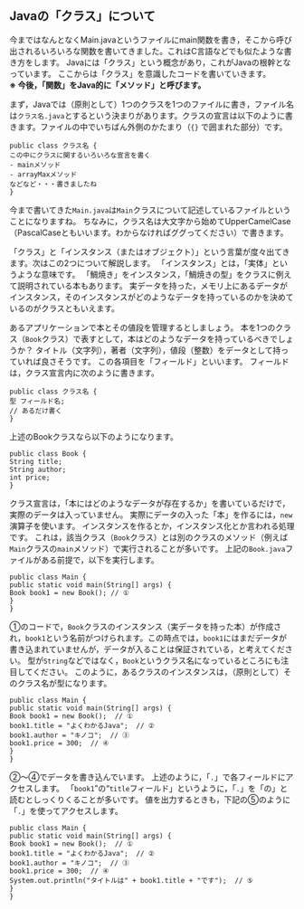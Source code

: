 ## Javaの「クラス」について

今まではなんとなくMain.javaというファイルにmain関数を書き，そこから呼び出されるいろいろな関数を書いてきました。これはC言語などでも似たような書き方をします。
Javaには「クラス」という概念があり，これがJavaの根幹となっています。
ここからは「クラス」を意識したコードを書いていきます。  
**※ 今後，「関数」をJava的に「メソッド」と呼びます。**

まず，Javaでは（原則として）1つのクラスを1つのファイルに書き，ファイル名は`クラス名.java`とするという決まりがあります。クラスの宣言は以下のように書きます。ファイルの中でいちばん外側のかたまり（`{}` で囲まれた部分）です。
```
public class クラス名 {
この中にクラスに関するいろいろな宣言を書く
- mainメソッド
- arrayMaxメソッド
などなど・・・書きましたね
}
```
今まで書いてきた`Main.java`は`Main`クラスについて記述しているファイルということになりますね。
ちなみに，クラス名は大文字から始めてUpperCamelCase（PascalCaseともいいます。わからなければググってください）で書きます。

「クラス」と「インスタンス（またはオブジェクト）」という言葉が度々出てきます。次はこの2つについて解説します。
「インスタンス」とは，「実体」というような意味です。
「鯛焼き」をインスタンス，「鯛焼きの型」をクラスに例えて説明されている本もあります。
実データを持った，メモリ上にあるデータがインスタンス，そのインスタンスがどのようなデータを持っているのかを決めているのがクラスともいえます。

あるアプリケーションで本とその値段を管理するとしましょう。
本を1つのクラス（`Book`クラス）で表すとして，本はどのようなデータを持っているべきでしょうか？
タイトル（文字列），著者（文字列），値段（整数）をデータとして持っていれば良さそうです。
この各項目を「フィールド」といいます。
フィールドは，クラス宣言内に次のように書きます。
```
public class クラス名 {
型 フィールド名;
// あるだけ書く
}
```
上述のBookクラスなら以下のようになります。
```
public class Book {
String title;
String author;
int price;
}
```

クラス宣言は，「本にはどのようなデータが存在するか」を書いているだけで，実際のデータは入っていません。
実際にデータの入った「本」を作るには，`new` 演算子を使います。
インスタンスを作るとか，インスタンス化とか言われる処理です。
これは，該当クラス（`Book`クラス）とは別のクラスのメソッド（例えば`Main`クラスの`main`メソッド）で実行されることが多いです。
上記の`Book.java`ファイルがある前提で，以下を実行します。
```
public class Main {
public static void main(String[] args) {
Book book1 = new Book(); // ①
}
}
```
①のコードで，`Book`クラスのインスタンス（実データを持った本）が作成され，`book1`という名前がつけられます。この時点では，`book1`にはまだデータが書き込まれていませんが，データが入ることは保証されている，と考えてください。
型が`String`などではなく，`Book`というクラス名になっているところにも注目してください。
このように，あるクラスのインスタンスは，（原則として）そのクラス名が型になります。
```
public class Main {
public static void main(String[] args) {
Book book1 = new Book();  // ①
book1.title = "よくわかるJava";  // ②
book1.author = "キノコ";  // ③
book1.price = 300;  // ④
}
}
```

②〜④でデータを書き込んでいます。
上述のように，「`.`」で各フィールドにアクセスします。
「`book1`”の“`title`フィールド」というように，「`.`」を「の」と読むとしっくりくることが多いです。
値を出力するときも，下記の⑤のように「`.`」を使ってアクセスします。
```
public class Main {
public static void main(String[] args) {
Book book1 = new Book();  // ①
book1.title = "よくわかるJava";  // ②
book1.author = "キノコ";  // ③
book1.price = 300;  // ④
System.out.println("タイトルは" + book1.title + "です");  // ⑤
}
}
```